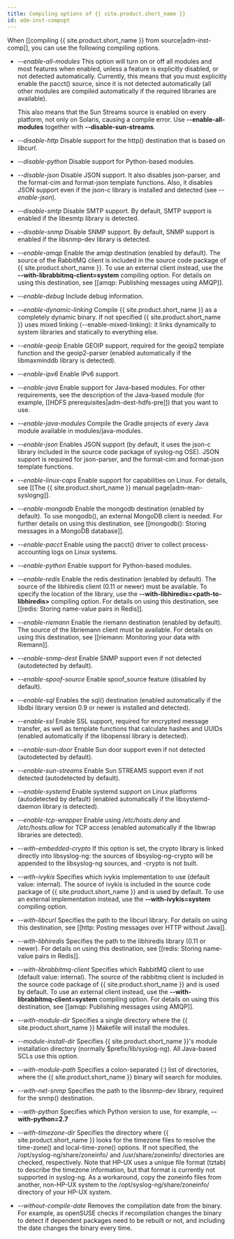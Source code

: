 ```yaml
---
title: Compiling options of {{ site.product.short_name }}
id: adm-inst-compopt
---
```


When [[compiling {{ site.product.short_name }} from source|adm-inst-comp]], you can use the following
compiling options.

- *\--enable-all-modules* This option will turn on or off all modules
    and most features when enabled, unless a feature is explicitly
    disabled, or not detected automatically. Currently, this means that
    you must explicitly enable the pacct() source, since it is not
    detected automatically (all other modules are compiled automatically
    if the required libraries are available).

    This also means that the Sun Streams source is enabled on every
    platform, not only on Solaris, causing a compile error. Use
    **\--enable-all-modules** together with **\--disable-sun-streams**.

- *\--disable-http* Disable support for the http() destination that is
    based on *libcurl*.

- *\--disable-python* Disable support for Python-based modules.

- *\--disable-json* Disable JSON support. It also disables
    json-parser, and the format-cim and format-json template functions.
    Also, it disables JSON support even if the json-c library is
    installed and detected (see *\--enable-json*).

- *\--disable-smtp* Disable SMTP support. By default, SMTP support is
    enabled if the libesmtp library is detected.

- *\--disable-snmp* Disable SNMP support. By default, SNMP support is
    enabled if the libsnmp-dev library is detected.

- *\--enable-amqp* Enable the amqp destination (enabled by default).
    The source of the RabbitMQ client is included in the source code
    package of {{ site.product.short_name }}. To use an external client instead, use the
    **\--with-librabbitmq-client=system** compiling option. For details
    on using this destination, see [[amqp: Publishing messages using AMQP]].

- *\--enable-debug* Include debug information.

- *\--enable-dynamic-linking* Compile {{ site.product.short_name }} as a completely
    dynamic binary. If not specified {{ site.product.short_name }} uses mixed linking
    (\--enable-mixed-linking): it links dynamically to system libraries
    and statically to everything else.

- *\--enable-geoip* Enable GEOIP support, required for the geoip2
    template function and the geoip2-parser (enabled automatically if
    the libmaxminddb library is detected).

- *\--enable-ipv6* Enable IPv6 support.

- *\--enable-java* Enable support for Java-based modules. For other
    requirements, see the description of the Java-based module (for
    example,
    [[HDFS prerequisites|adm-dest-hdfs-pre]]) that you want to use.

- *\--enable-java-modules* Compile the Gradle projects of every Java
    module available in modules/java-modules.

- *\--enable-json* Enables JSON support (by default, it uses the
    json-c library included in the source code package of syslog-ng
    OSE). JSON support is required for json-parser, and the format-cim
    and format-json template functions.

- *\--enable-linux-caps* Enable support for capabilities on Linux. For details, 
    see [[The {{ site.product.short_name }} manual page|adm-man-syslogng]].
  
- *\--enable-mongodb* Enable the mongodb destination (enabled by
    default). To use mongodb(), an external MongoDB client is needed.
    For further details on using this destination, see
    [[mongodb(): Storing messages in a MongoDB database]].

- *\--enable-pacct* Enable using the pacct() driver to collect
    process-accounting logs on Linux systems.

- *\--enable-python* Enable support for Python-based modules.

- *\--enable-redis* Enable the redis destination (enabled by default).
    The source of the libhiredis client (0.11 or newer) must be
    available. To specify the location of the library, use the
    **\--with-libhiredis=\<path-to-libhiredis\>** compiling option. For
    details on using this destination, see [[redis: Storing name-value pairs in Redis]].

- *\--enable-riemann* Enable the riemann destination (enabled by
    default). The source of the libriemann client must be available. For
    details on using this destination, see
    [[riemann: Monitoring your data with Riemann]].

- *\--enable-snmp-dest* Enable SNMP support even if not detected
    (autodetected by default).

- *\--enable-spoof-source* Enable spoof\_source feature (disabled by
    default).

- *\--enable-sql* Enables the sql() destination (enabled automatically
    if the libdbi library version 0.9 or newer is installed and
    detected).

- *\--enable-ssl* Enable SSL support, required for encrypted message
    transfer, as well as template functions that calculate hashes and
    UUIDs (enabled automatically if the libopenssl library is detected).

- *\--enable-sun-door* Enable Sun door support even if not detected
    (autodetected by default).

- *\--enable-sun-streams* Enable Sun STREAMS support even if not
    detected (autodetected by default).

- *\--enable-systemd* Enable systemd support on Linux platforms
    (autodetected by default) (enabled automatically if the
    libsystemd-daemon library is detected).

- *\--enable-tcp-wrapper* Enable using */etc/hosts.deny* and
    */etc/hosts.allow* for TCP access (enabled automatically if the
    libwrap libraries are detected).

- *\--with-embedded-crypto* If this option is set, the crypto library
    is linked directly into libsyslog-ng: the sources of
    libsyslog-ng-crypto will be appended to the libsyslog-ng sources,
    and -crypto is not built.

- *\--with-ivykis* Specifies which ivykis implementation to use
    (default value: internal). The source of ivykis is included in the
    source code package of {{ site.product.short_name }} and is used by default. To use
    an external implementation instead, use the
    **\--with-ivykis=system** compiling option.

- *\--with-libcurl* Specifies the path to the libcurl library. For
    details on using this destination, see
    [[http: Posting messages over HTTP without Java]].

- *\--with-libhiredis* Specifies the path to the libhiredis library
    (0.11 or newer). For details on using this destination, see
    [[redis: Storing name-value pairs in Redis]].

- *\--with-librabbitmq-client* Specifies which RabbitMQ client to use
    (default value: internal). The source of the rabbitmq client is
    included in the source code package of {{ site.product.short_name }} and is used by
    default. To use an external client instead, use the
    **\--with-librabbitmq-client=system** compiling option. For details
    on using this destination, see
    [[amqp: Publishing messages using AMQP]].

- *\--with-module-dir* Specifies a single directory where the
    {{ site.product.short_name }} Makefile will install the modules.

- *\--module-install-dir* Specifies {{ site.product.short_name }}\'s module
    installation directory (normally $prefix/lib/syslog-ng). All
    Java-based SCLs use this option.

- *\--with-module-path* Specifies a colon-separated (:) list of
    directories, where the {{ site.product.short_name }} binary will search for modules.

- *\--with-net-snmp* Specifies the path to the libsnmp-dev library,
    required for the snmp() destination.

- *\--with-python* Specifies which Python version to use, for example,
    **\--with-python=2.7**

- *\--with-timezone-dir* Specifies the directory where {{ site.product.short_name }} looks
    for the timezone files to resolve the time-zone() and
    local-time-zone() options. If not specified, the
    /opt/syslog-ng/share/zoneinfo/ and /usr/share/zoneinfo/ directories
    are checked, respectively. Note that HP-UX uses a unique file format
    (tztab) to describe the timezone information, but that format is
    currently not supported in syslog-ng. As a workaround, copy the
    zoneinfo files from another, non-HP-UX system to the
    /opt/syslog-ng/share/zoneinfo/ directory of your HP-UX system.

- *\--without-compile-date* Removes the compilation date from the
    binary. For example, as openSUSE checks if recompilation changes the
    binary to detect if dependent packages need to be rebuilt or not,
    and including the date changes the binary every time.
